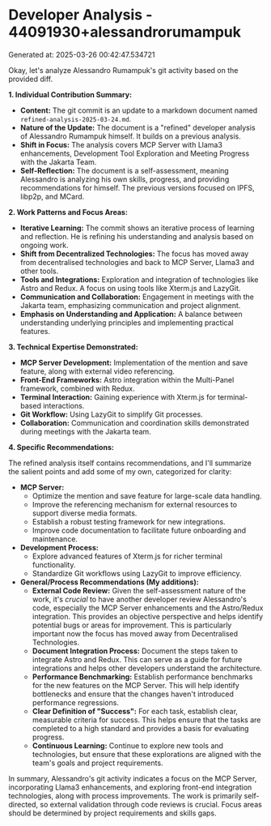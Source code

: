 # Developer Analysis - 44091930+alessandrorumampuk
Generated at: 2025-03-26 00:42:47.534721

Okay, let's analyze Alessandro Rumampuk's git activity based on the provided diff.

**1. Individual Contribution Summary:**

*   **Content:** The git commit is an update to a markdown document named `refined-analysis-2025-03-24.md`.
*   **Nature of the Update:** The document is a "refined" developer analysis of Alessandro Rumampuk himself.  It builds on a previous analysis.
*   **Shift in Focus:** The analysis covers MCP Server with Llama3 enhancements, Development Tool Exploration and Meeting Progress with the Jakarta Team.
*   **Self-Reflection:**  The document is a self-assessment, meaning Alessandro is analyzing his own skills, progress, and providing recommendations for himself.  The previous versions focused on IPFS, libp2p, and MCard.

**2. Work Patterns and Focus Areas:**

*   **Iterative Learning:** The commit shows an iterative process of learning and reflection. He is refining his understanding and analysis based on ongoing work.
*   **Shift from Decentralized Technologies:** The focus has moved away from decentralised technologies and back to MCP Server, Llama3 and other tools.
*   **Tools and Integrations:** Exploration and integration of technologies like Astro and Redux. A focus on using tools like Xterm.js and LazyGit.
*   **Communication and Collaboration:**  Engagement in meetings with the Jakarta team, emphasizing communication and project alignment.
*   **Emphasis on Understanding and Application:** A balance between understanding underlying principles and implementing practical features.

**3. Technical Expertise Demonstrated:**

*   **MCP Server Development:** Implementation of the mention and save feature, along with external video referencing.
*   **Front-End Frameworks:** Astro integration within the Multi-Panel framework, combined with Redux.
*   **Terminal Interaction:** Gaining experience with Xterm.js for terminal-based interactions.
*   **Git Workflow:** Using LazyGit to simplify Git processes.
*   **Collaboration:** Communication and coordination skills demonstrated during meetings with the Jakarta team.

**4. Specific Recommendations:**

The refined analysis itself contains recommendations, and I'll summarize the salient points and add some of my own, categorized for clarity:

*   **MCP Server:**
    *   Optimize the mention and save feature for large-scale data handling.
    *   Improve the referencing mechanism for external resources to support diverse media formats.
    *   Establish a robust testing framework for new integrations.
    *   Improve code documentation to facilitate future onboarding and maintenance.
*   **Development Process:**
    *   Explore advanced features of Xterm.js for richer terminal functionality.
    *   Standardize Git workflows using LazyGit to improve efficiency.
*   **General/Process Recommendations (My additions):**
    *   **External Code Review:**  Given the self-assessment nature of the work, it's *crucial* to have another developer review Alessandro's code, especially the MCP Server enhancements and the Astro/Redux integration. This provides an objective perspective and helps identify potential bugs or areas for improvement. This is particularly important now the focus has moved away from Decentralised Technologies.
    *   **Document Integration Process:** Document the steps taken to integrate Astro and Redux. This can serve as a guide for future integrations and helps other developers understand the architecture.
    *   **Performance Benchmarking:** Establish performance benchmarks for the new features on the MCP Server. This will help identify bottlenecks and ensure that the changes haven't introduced performance regressions.
    *   **Clear Definition of "Success":** For each task, establish clear, measurable criteria for success. This helps ensure that the tasks are completed to a high standard and provides a basis for evaluating progress.
    *   **Continuous Learning:** Continue to explore new tools and technologies, but ensure that these explorations are aligned with the team's goals and project requirements.

In summary, Alessandro's git activity indicates a focus on the MCP Server, incorporating Llama3 enhancements, and exploring front-end integration technologies, along with process improvements. The work is primarily self-directed, so external validation through code reviews is crucial. Focus areas should be determined by project requirements and skills gaps.
